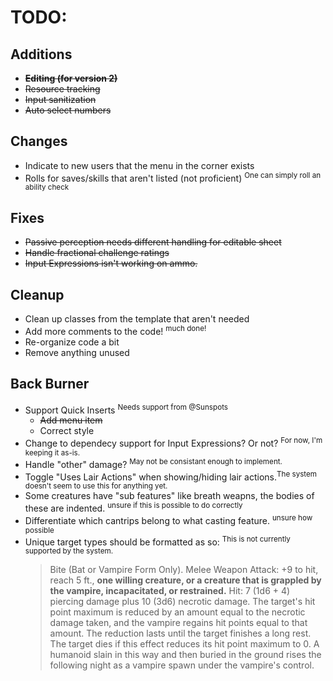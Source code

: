 # TODO:

## Additions
- ~~**Editing (for version 2)**~~
- ~~Resource tracking~~
- ~~Input sanitization~~
- ~~Auto select numbers~~

## Changes
- Indicate to new users that the menu in the corner exists
- Rolls for saves/skills that aren't listed (not proficient) <sup>One can simply roll an ability check</sup>

  
## Fixes
- ~~Passive perception needs different handling for editable sheet~~
- ~~Handle fractional challenge ratings~~
- ~~Input Expressions isn't working on ammo.~~

## Cleanup
- Clean up classes from the template that aren't needed
- Add more comments to the code! <sup>much done!</sup>
- Re-organize code a bit
- Remove anything unused

## Back Burner
- Support Quick Inserts <sup>Needs support from @Sunspots</sup>
  - ~~Add menu item~~
  - Correct style
- Change to dependecy support for Input Expressions? Or not? <sup>For now, I'm keeping it as-is.</sup>
- Handle "other" damage? <sup>May not be consistant enough to implement.</sup>
- Toggle "Uses Lair Actions" when showing/hiding lair actions.<sup>The system doesn't seem to use this for anything yet.</sup>
- Some creatures have "sub features" like breath weapns, the bodies of these are indented. <sup>unsure if this is possible to do correctly</sup>
- Differentiate which cantrips belong to what casting feature. <sup>unsure how possible</sup>
- Unique target types should be formatted as so: <sup>This is not currently supported by the system.</sup>
	> Bite (Bat or Vampire Form Only). Melee Weapon Attack: +9 to hit, reach 5 ft., **one willing creature, or a creature that is grappled by the vampire, incapacitated, or restrained.** Hit: 7 (1d6 + 4) piercing damage plus 10 (3d6) necrotic damage. The target's hit point maximum is reduced by an amount equal to the necrotic damage taken, and the vampire regains hit points equal to that amount. The reduction lasts until the target finishes a long rest. The target dies if this effect reduces its hit point maximum to 0. A humanoid slain in this way and then buried in the ground rises the following night as a vampire spawn under the vampire's control.
